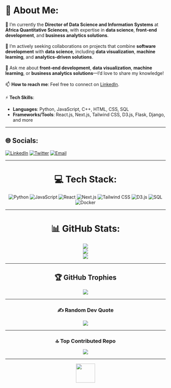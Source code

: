 # 💫 About Me:
🌱 I’m currently the **Director of Data Science and Information Systems** at **Africa Quantitative Sciences**, with expertise in **data science**, **front-end development**, and **business analytics solutions**.<br>  
👯 I’m actively seeking collaborations on projects that combine **software development** with **data science**, including **data visualization**, **machine learning**, and **analytics-driven solutions**.<br>  
💬 Ask me about **front-end development**, **data visualization**, **machine learning**, or **business analytics solutions**—I’d love to share my knowledge!<br>  
📫 **How to reach me**: Feel free to connect on [LinkedIn](https://linkedin.com/in/mutoni-cedric/).<br>  
⚡ **Tech Skills**:  
  - **Languages**: Python, JavaScript, C++, HTML, CSS, SQL  
  - **Frameworks/Tools**: React.js, Next.js, Tailwind CSS, D3.js, Flask, Django, and more  

---

<h2 align="left">🌐 Socials:</h2>
<p align="left">
<a href="https://linkedin.com/in/mutoni-cedric/"><img src="https://img.shields.io/badge/LinkedIn-%230077B5.svg?logo=linkedin&logoColor=white" alt="LinkedIn"></a>
<a href="https://twitter.com/your_twitter_handle"><img src="https://img.shields.io/badge/Twitter-%231DA1F2.svg?logo=twitter&logoColor=white" alt="Twitter"></a>
<a href="mailto:your_email@example.com"><img src="https://img.shields.io/badge/Email-D14836?logo=gmail&logoColor=white" alt="Email"></a>
</p>

---

<h1 align="center">💻 Tech Stack:</h1>
<p align="center">
<img src="https://img.shields.io/badge/Python-%2314354C.svg?logo=python&logoColor=white" alt="Python">
<img src="https://img.shields.io/badge/JavaScript-%23F7DF1E.svg?logo=javascript&logoColor=black" alt="JavaScript">
<img src="https://img.shields.io/badge/React-%2361DAFB.svg?logo=react&logoColor=black" alt="React">
<img src="https://img.shields.io/badge/Next.js-%23000000.svg?logo=nextdotjs&logoColor=white" alt="Next.js">
<img src="https://img.shields.io/badge/Tailwind_CSS-%2306B6D4.svg?logo=tailwindcss&logoColor=white" alt="Tailwind CSS">
<img src="https://img.shields.io/badge/D3.js-%23F9A03C.svg?logo=d3dotjs&logoColor=white" alt="D3.js">
<img src="https://img.shields.io/badge/SQL-%230066CC.svg?logo=postgresql&logoColor=white" alt="SQL">
<img src="https://img.shields.io/badge/Docker-%232496ED.svg?logo=docker&logoColor=white" alt="Docker">
</p>

---

<h1 align="center">📊 GitHub Stats:</h1>
<p align="center">
<img src="https://github-readme-stats.vercel.app/api?username=mutonic&theme=vue-dark&hide_border=false&include_all_commits=true&count_private=true"><br/>
<img src="https://github-readme-streak-stats.herokuapp.com/?user=mutonic&theme=vue-dark&hide_border=false"><br/>
<img src="https://github-readme-stats.vercel.app/api/top-langs/?username=mutonic&theme=vue-dark&hide_border=false&include_all_commits=true&count_private=true&layout=compact">
</p>

---

<h2 align="center">🏆 GitHub Trophies</h2>
<p align="center">
<img src="https://github-profile-trophy.vercel.app/?username=mutonic&theme=apprentice&no-frame=false&no-bg=true&margin-w=4">
</p>

---

<h3 align="center">✍️ Random Dev Quote</h3>
<p align="center">
<img src="https://quotes-github-readme.vercel.app/api?type=horizontal&theme=radical">
</p>

---

<h3 align="center">🔝 Top Contributed Repo</h3>
<p align="center">
<img src="https://github-contributor-stats.vercel.app/api?username=mutonic&limit=5&theme=dark&combine_all_yearly_contributions=true">
</p>

---

<p align="center">
<img src="https://profile-counter.glitch.me/mutonic/count.svg" style="height: 60px;">
</p>
